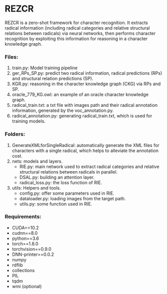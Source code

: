 # REZCR

REZCR is a zero-shot framework for character recognition. It extracts radical information (including radical categories and relative structural relations between radicals) via neural networks, then performs character recognition by exploiting this information for reasoning in a character knowledge graph.


### Files:
1. train.py: Model training pipeline
2. ger_RPs_SP.py: predict two radical information, radical predictions (RPs) and structural relation predictions (SP).
3. KGR.py: reasoning in the character knowledge graph (CKG) via RPs and SP.
4. oracle_779_KG.owl: an example of an oracle character knowledge graph.  
5. radical_train.txt: a txt file with images path and their radical annotation information, generated by the voc_annotation.py.
6. radical_annotation.py: generating radical_train.txt, which is used for training models.


### Folders:
1. GenerateXMLforSingleRadical: automatically generate the XML files for characters with a single radical, which helps to alleviate the annotation cost.
2. nets: models and layers. 
    + RIE.py: main network used to extract radical categories and relative structural relations between radicals in parallel.
    + DSAL.py: building an attention layer. 
    + radical_loss.py: the loss function of RIE. 
3. utils: Helpers and tools.
    + config.py: offer some parameters used in RIE.
    + dataloader.py: loading images from the target path.
    + utils.py: some function used in RIE.

### Requirements:
  + CUDA==10.2 
  + cudnn==8.0
  + python==3.6
  + torch==1.8.0
  + torchvision==0.9.0
  + DNN-printer==0.0.2
  + numpy
  + rdflib
  + collections
  + PIL
  + tqdm
  + wmi (optional)

